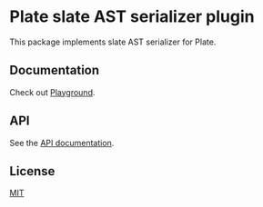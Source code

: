 # Plate slate AST serializer plugin

This package implements slate AST serializer for Plate.

## Documentation

Check out [Playground](https://plate.udecode.io/docs/playground).

## API

See the [API documentation](https://plate-api.udecode.io/globals.html). 

## License

[MIT](../../../LICENSE)
